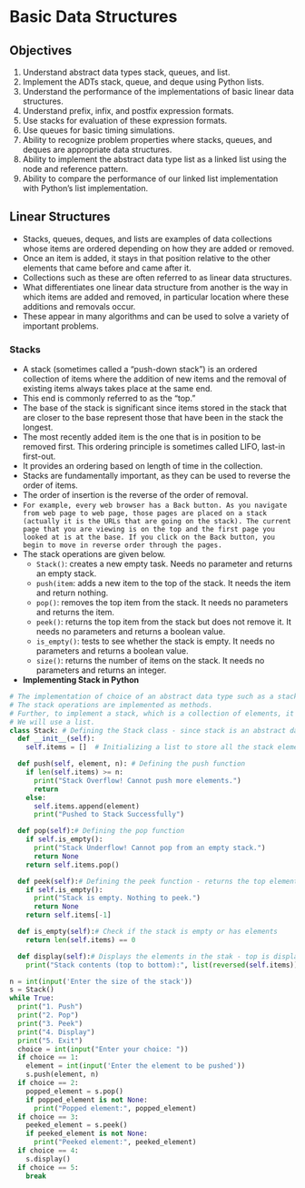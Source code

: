 # Basic Data Structures 
## Objectives
1. Understand abstract data types stack, queues, and list.
2. Implement the ADTs stack, queue, and deque using Python lists.
3. Understand the performance of the implementations of basic linear data structures.
4. Understand prefix, infix, and postfix expression formats.
5. Use stacks for evaluation of these expression formats.
6. Use queues for basic timing simulations.
7. Ability to recognize problem properties where stacks, queues, and deques are appropriate data structures.
8. Ability to implement the abstract data type list as a linked list using the node and reference pattern.
9. Ability to compare the performance of our linked list implementation with Python’s list implementation.
## Linear Structures
- Stacks, queues, deques, and lists are examples of data collections whose items are ordered depending on how they are added or removed.
- Once an item is added, it stays in that position relative to the other elements that came before and came after it.
- Collections such as these are often referred to as linear data structures.
- What differentiates one linear data structure from another is the way in which items are added and removed, in particular location where these additions and removals occur.
- These appear in many algorithms and can be used to solve a variety of important problems.
### Stacks
- A stack (sometimes called a “push-down stack”) is an ordered collection of items where the addition of new items and the removal of existing items always takes place at the same end.
- This end is commonly referred to as the “top.”
- The base of the stack is significant since items stored in the stack that are closer to the base represent those that have been in the stack the longest.
- The most recently added item is the one that is in position to be removed first. This ordering principle is sometimes called LIFO, last-in first-out.
- It provides an ordering based on length of time in the collection.
-  Stacks are fundamentally important, as they can be used to reverse the order of items.
-  The order of insertion is the reverse of the order of removal.
- `For example, every web browser has a Back button. As you navigate
 from web page to web page, those pages are placed on a stack (actually it is the URLs that are
 going on the stack). The current page that you are viewing is on the top and the first page you
 looked at is at the base. If you click on the Back button, you begin to move in reverse order
 through the pages.`
- The stack operations are given below.
     - `Stack()`: creates a new empty task. Needs no parameter and returns an empty stack.
     - `push(item`: adds a new item to the top of the stack. It needs the item and return nothing.
     - `pop()`: removes the top item from the stack. It needs no parameters and returns the item.
     - `peek()`: returns the top item from the stack but does not remove it. It needs no parameters and returns a boolean value.
     - `is_empty()`: tests to see whether the stack is empty. It needs no parameters and returns a boolean value.
     - `size()`: returns the number of items on the stack. It needs no parameters and returns an integer.
- **Implementing Stack in Python**
```python
# The implementation of choice of an abstract data type such as a stack is the creation of a new class.
# The stack operations are implemented as methods.
# Further, to implement a stack, which is a collection of elements, it makes sense to utilize the power and # simplicity of the primitive collections provided by Python.
# We will use a list.
class Stack: # Defining the Stack class - since stack is an abstract data type
  def __init__(self):
    self.items = []  # Initializing a list to store all the stack elements

  def push(self, element, n): # Defining the push function 
    if len(self.items) >= n:
      print("Stack Overflow! Cannot push more elements.")
      return
    else:
      self.items.append(element)
      print("Pushed to Stack Successfully")

  def pop(self):# Defining the pop function
    if self.is_empty():
      print("Stack Underflow! Cannot pop from an empty stack.")
      return None
    return self.items.pop()

  def peek(self):# Defining the peek function - returns the top element
    if self.is_empty():
      print("Stack is empty. Nothing to peek.")
      return None
    return self.items[-1]

  def is_empty(self):# Check if the stack is empty or has elements
    return len(self.items) == 0

  def display(self):# Displays the elements in the stak - top is displayed first
    print("Stack contents (top to bottom):", list(reversed(self.items)))

n = int(input('Enter the size of the stack'))
s = Stack()
while True:
  print("1. Push")
  print("2. Pop")
  print("3. Peek")
  print("4. Display")
  print("5. Exit")
  choice = int(input("Enter your choice: "))
  if choice == 1:
    element = int(input('Enter the element to be pushed'))
    s.push(element, n)
  if choice == 2:
    popped_element = s.pop()
    if popped_element is not None:
      print("Popped element:", popped_element)
  if choice == 3:
    peeked_element = s.peek()
    if peeked_element is not None:
      print("Peeked element:", peeked_element)
  if choice == 4:
    s.display()
  if choice == 5:
    break
```
